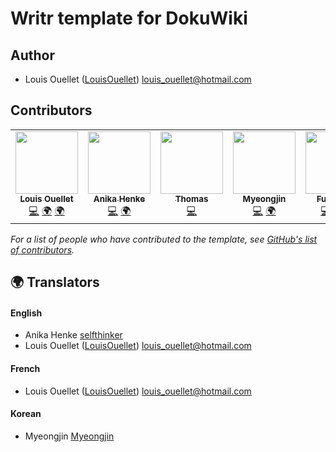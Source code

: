 # Writr template for DokuWiki

## Author

  * Louis Ouellet ([LouisOuellet](https://github.com/LouisOuellet)) <louis_ouellet@hotmail.com>

## Contributors

<!-- ALL-CONTRIBUTORS-LIST:START - Do not remove or modify this section -->
<!-- prettier-ignore-start -->
<!-- markdownlint-disable -->
<table>
  <tr>
    <td align="center">
        <a href="https://github.com/LouisOuellet">
            <img src="https://github.com/LouisOuellet.png" width="100px;" alt=""/>
            <br />
            <sub><b>Louis Ouellet</b></sub>
        </a>
        <br />
        <a href="https://github.com/LouisOuellet/dokuwiki_template_writr/commits?author=LouisOuellet" title="Code">💻</a>
        <a href="#english" title="Translation">🌍</a>
        <a href="#french" title="Translation">🌍</a>
    </td>
    <td align="center">
        <a href="https://github.com/selfthinker">
            <img src="https://github.com/selfthinker.png" width="100px;" alt=""/>
            <br />
            <sub><b>Anika Henke</b></sub>
        </a>
        <br />
        <a href="https://github.com/LouisOuellet/dokuwiki_template_writr/commits?author=selfthinker" title="Code">💻</a>
        <a href="#english" title="Translation">🌍</a>
    </td>
    <td align="center">
        <a href="https://github.com/mightymt">
            <img src="https://github.com/mightymt.png" width="100px;" alt=""/>
            <br />
            <sub><b>Thomas</b></sub>
        </a>
        <br />
        <a href="https://github.com/LouisOuellet/dokuwiki_template_writr/commits?author=mightymt" title="Code">💻</a>
    </td>
    <td align="center">
        <a href="https://github.com/araname">
            <img src="https://github.com/araname.png" width="100px;" alt=""/>
            <br />
            <sub><b>Myeongjin</b></sub>
        </a>
        <br />
        <a href="https://github.com/LouisOuellet/dokuwiki_template_writr/commits?author=araname" title="Code">💻</a>
        <a href="#korean" title="Translation">🌍</a>
    </td>
    <td align="center">
        <a href="https://github.com/[USERNAME]">
            <img src="https://github.com/[USERNAME].png" width="100px;" alt=""/>
            <br />
            <sub><b>Full Name</b></sub>
        </a>
        <br />
        <a href="https://github.com/LouisOuellet/dokuwiki_template_writr/commits?author=[USERNAME]" title="Code">💻</a>
        <a href="#[language]" title="Translation">🌍</a>
        <a href="https://github.com/LouisOuellet/dokuwiki_template_writr/issues?q=author:[USERNAME]" title="Bug reports">🐛</a>
    </td>
  </tr>
</table>

<!-- markdownlint-enable -->
<!-- prettier-ignore-end -->
<!-- ALL-CONTRIBUTORS-LIST:END -->

*For a list of people who have contributed to the template, see [GitHub's list of contributors](https://github.com/LouisOuellet/dokuwiki_template_writr/contributors).*


## 🌍 Translators

#### English
  * Anika Henke [selfthinker](https://github.com/selfthinker)
  * Louis Ouellet ([LouisOuellet](https://github.com/LouisOuellet)) <louis_ouellet@hotmail.com>

#### French
  * Louis Ouellet ([LouisOuellet](https://github.com/LouisOuellet)) <louis_ouellet@hotmail.com>

#### Korean
  * Myeongjin [Myeongjin](https://github.com/araname)
